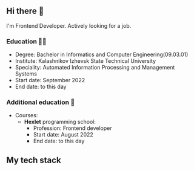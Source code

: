 Hi there 👋
-----------------------------------------------------
I'm Frontend Developer. Actively looking for a job.<br>
### Education :man_student:<br>
* Degree: Bachelor in Informatics and Computer Engineering(09.03.01)<br>
* Institute: Kalashnikov Izhevsk State Technical University<br>
* Speciality: Automated Information Processing and Management Systems<br>
* Start date: September 2022<br>
* End date: to this day<br>
### Additional education :book:<br>
* Courses:
  * **Hexlet** programming school:
      * Profession: Frontend developer<br>
      * Start date: August 2022<br>
      * End date: to this day<br>
## My tech stack
